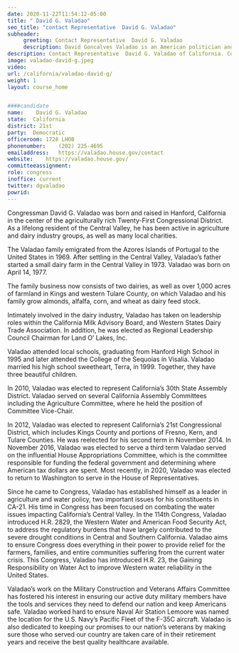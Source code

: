 ```yaml
---
date: 2020-11-22T11:54:12-05:00
title: " David G. Valadao"
seo_title: "contact Representative  David G. Valadao"
subheader:
     greeting: Contact Representative  David G. Valadao 
     description: David Goncalves Valadao is an American politician and dairy farmer who is the U.S. Representative-elect for California's 21st congressional district. In 2020, Valadao defeated TJ Cox to reclaim the seat he held from 2013 to 2019.
description: Contact Representative  David G. Valadao of California. Contact information for  David G. Valadao includes email address, phone number, and mailing address.
image: valadao-david-g.jpeg
video: 
url: /california/valadao-david-g/
weight: 1
layout: course_home


####candidate
name:	 David G. Valadao
state:	California
district: 21st
party:	Democratic
officeroom:	1728 LHOB
phonenumber:	(202) 225-4695
emailaddress:	https://valadao.house.gov/contact
website:	https://valadao.house.gov/
committeeassignment: 
role: congress
inoffice: current
twitter: dgvaladao
powrid: 
---
```


Congressman David G. Valadao was born and raised in Hanford, California in the center of the agriculturally rich Twenty-First Congressional District. As a lifelong resident of the Central Valley, he has been active in agriculture and dairy industry groups, as well as many local charities.  

The Valadao family emigrated from the Azores Islands of Portugal to the United States in 1969. After settling in the Central Valley, Valadao’s father started a small dairy farm in the Central Valley in 1973. Valadao was born on April 14, 1977.

The family business now consists of two dairies, as well as over 1,000 acres of farmland in Kings and western Tulare County, on which Valadao and his family grow almonds, alfalfa, corn, and wheat as dairy feed stock.

Intimately involved in the dairy industry, Valadao has taken on leadership roles within the California Milk Advisory Board, and Western States Dairy Trade Association. In addition, he was elected as Regional Leadership Council Chairman for Land O’ Lakes, Inc.

Valadao attended local schools, graduating from Hanford High School in 1995 and later attended the College of the Sequoias in Visalia. Valadao married his high school sweetheart, Terra, in 1999. Together, they have three beautiful children.

In 2010, Valadao was elected to represent California’s 30th State Assembly District. Valadao served on several California Assembly Committees including the Agriculture Committee, where he held the position of Committee Vice-Chair.

In 2012, Valadao was elected to represent California’s 21st Congressional District, which includes Kings County and portions of Fresno, Kern, and Tulare Counties. He was reelected for his second term in November 2014. In November 2016, Valadao was elected to serve a third term Valadao served on the influential House Appropriations Committee, which is the committee responsible for funding the federal government and determining where American tax dollars are spent. Most recently, in 2020, Valadao was elected to return to Washington to serve in the House of Representatives.

Since he came to Congress, Valadao has established himself as a leader in agriculture and water policy, two important issues for his constituents in CA-21. His time in Congress has been focused on combating the water issues impacting California’s Central Valley. In the 114th Congress, Valadao introduced H.R. 2829, the Western Water and American Food Security Act, to address the regulatory burdens that have largely contributed to the severe drought conditions in Central and Southern California. Valadao aims to ensure Congress does everything in their power to provide relief for the farmers, families, and entire communities suffering from the current water crisis. This Congress, Valadao has introduced H.R. 23, the Gaining Responsibility on Water Act to improve Western water reliability in the United States.

Valadao’s work on the Military Construction and Veterans Affairs Committee has fostered his interest in ensuring our active duty military members have the tools and services they need to defend our nation and keep Americans safe. Valadao worked hard to ensure Naval Air Station Lemoore was named the location for the U.S. Navy’s Pacific Fleet of the F-35C aircraft. Valadao is also dedicated to keeping our promises to our nation’s veterans by making sure those who served our country are taken care of in their retirement years and receive the best quality healthcare available. 